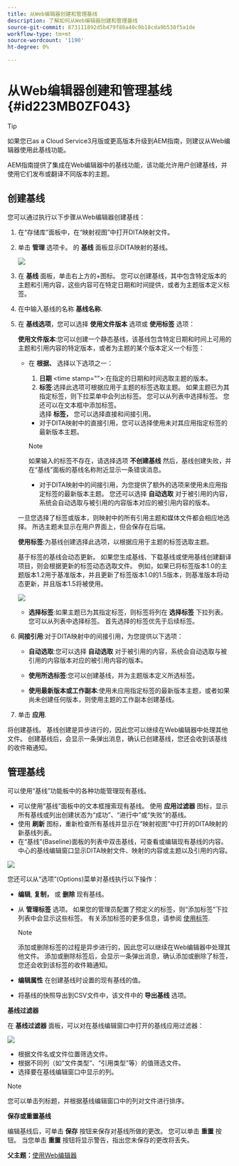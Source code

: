 ```yaml
---
title: 从Web编辑器创建和管理基线
description: 了解如何从Web编辑器创建和管理基线
source-git-commit: 873111892d5b479f80a40c0b18cda9b538f5a1de
workflow-type: tm+mt
source-wordcount: '1190'
ht-degree: 0%

---
```



# 从Web编辑器创建和管理基线 {#id223MB0ZF043}

>[!TIP]
>
> 如果您已as a Cloud Service3月版或更高版本升级到AEM指南，则建议从Web编辑器使用此基线功能。

AEM指南提供了集成在Web编辑器中的基线功能，该功能允许用户创建基线，并使用它们发布或翻译不同版本的主题。

## 创建基线

您可以通过执行以下步骤从Web编辑器创建基线：

1. 在“存储库”面板中，在“映射视图”中打开DITA映射文件。
1. 单击 **管理** 选项卡。 的 **基线** 面板显示DITA映射的基线。

   ![](images/baseline-manage.png)

1. 在 **基线** 面板，单击右上方的+图标。 您可以创建基线，其中包含特定版本的主题和引用内容，这些内容可在特定日期和时间提供，或者为主题版本定义标签。
1. 在中输入基线的名称 **基线名称**.
1. 在 **基线选项**，您可以选择 **使用文件版本** 选项或 **使用标签** 选项：

   **使用文件版本**:您可以创建一个静态基线，该基线包含特定日期和时间上可用的主题和引用内容的特定版本，或者为主题的某个版本定义一个标签：

   - 在 **根据、** 选择以下选项之一：


      1. **日期** &lt;time stamp=&quot;&quot;>:在指定的日期和时间选取主题的版本。
      1. **标签**:选择此选项可根据应用于主题的标签选取主题。 如果主题已为其指定标签，则下拉菜单中会列出标签。 您可以从列表中选择标签。 您还可以在文本框中添加标签。\
         选择 **标签，** 您可以选择直接和间接引用。
      - 对于DITA映射中的直接引用，您可以选择使用未对其应用指定标签的最新版本主题。

      >[!NOTE]
      >
      > 如果输入的标签不存在，请选择选项 **不创建基线** 然后，基线创建失败，并在“基线”面板的基线名称附近显示一条错误消息。

      - 对于DITA映射中的间接引用，为您提供了额外的选项来使用未应用指定标签的最新版本主题。 您还可以选择 **自动选取** 对于被引用的内容，系统会自动选取与被引用的内容版本对应的被引用内容的版本。

   一旦您选择了标签或版本，则映射中的所有引用主题和媒体文件都会相应地选择。 所选主题未显示在用户界面上，但会保存在后端。

   **使用标签**:为基线创建选择此选项，以根据应用于主题的标签选取主题。

   基于标签的基线会动态更新。 如果您生成基线、下载基线或使用基线创建翻译项目，则会根据更新的标签动态选取文件。 例如，如果已将标签版本1.0的主题版本1.2用于基准版本，并且更新了标签版本1.0的1.5版本，则基准版本将动态更新，并且版本1.5将被使用。

   ![](images/dynamic-baseline.png)

   - **选择标签**:如果主题已为其指定标签，则标签将列在 **选择标签** 下拉列表。 您可以从列表中选择标签。 首先选择的标签优先于后续标签。
1. **间接引用**:对于DITA映射中的间接引用，为您提供以下选项：

   - **自动选取**:您可以选择 **自动选取** 对于被引用的内容，系统会自动选取与被引用的内容版本对应的被引用内容的版本。

   - **使用所选标签**:您可以创建基线，并为主题版本定义所选标签。
   - **使用最新版本或工作副本**:使用未应用指定标签的最新版本主题，或者如果尚未创建任何版本，则使用主题的工作副本创建基线。
1. 单击 **应用**.

将创建基线。 基线创建是异步进行的，因此您可以继续在Web编辑器中处理其他文件。 创建基线后，会显示一条弹出消息，确认已创建基线，您还会收到该基线的收件箱通知。

## 管理基线

可以使用“基线”功能板中的各种功能管理现有基线。

- 可以使用“基线”面板中的文本框搜索现有基线。 使用 **应用过滤器** 图标，显示所有基线或列出创建状态为“成功”、“进行中”或“失败”的基线。
- 使用 **刷新** 图标，重新检查所有基线并显示在“映射视图”中打开的DITA映射的新基线列表。
- 在“基线”(Baseline)面板的列表中双击基线，可查看或编辑现有基线的内容。 中心的基线编辑窗口显示DITA映射文件、映射的内容或主题以及引用的内容。


![](images/baseline-options.png)

您还可以从“选项”(Options)菜单对基线执行以下操作：

- **编辑**, **复制，** 或 **删除** 现有基线。
- 从 **管理标签** 选项。 如果您的管理员配置了预定义的标签，则“添加标签”下拉列表中会显示这些标签。 有关添加标签的更多信息，请参阅 [使用标签](web-editor-use-label.md#).

   >[!NOTE]
   >
   > 添加或删除标签的过程是异步进行的，因此您可以继续在Web编辑器中处理其他文件。 添加或删除标签后，会显示一条弹出消息，确认添加或删除了标签，您还会收到该标签的收件箱通知。

- **编辑属性** 在创建基线时设置的现有基线的值。
- 将基线的快照导出到CSV文件中，该文件中的 **导出基线** 选项。

**基线过滤器**

在 **基线过滤器** 面板，可以对在基线编辑窗口中打开的基线应用过滤器：

![](images/baseline-filter.png)

- 根据文件名或文件位置筛选文件。
- 根据不同列（如“文件类型”、“引用类型”等）的值筛选文件。
- 选择要在基线编辑窗口中显示的列。

>[!NOTE]
>
> 您可以单击列标题，并根据基线编辑窗口中的列对文件进行排序。

**保存或重置基线**

编辑基线后，可单击 **保存** 按钮来保存对基线所做的更改。 您可以单击 **重置** 按钮。 当您单击 **重置** 按钮将显示警告，指出您未保存的更改将丢失。

**父主题：**[&#x200B;使用Web编辑器](web-editor.md)

